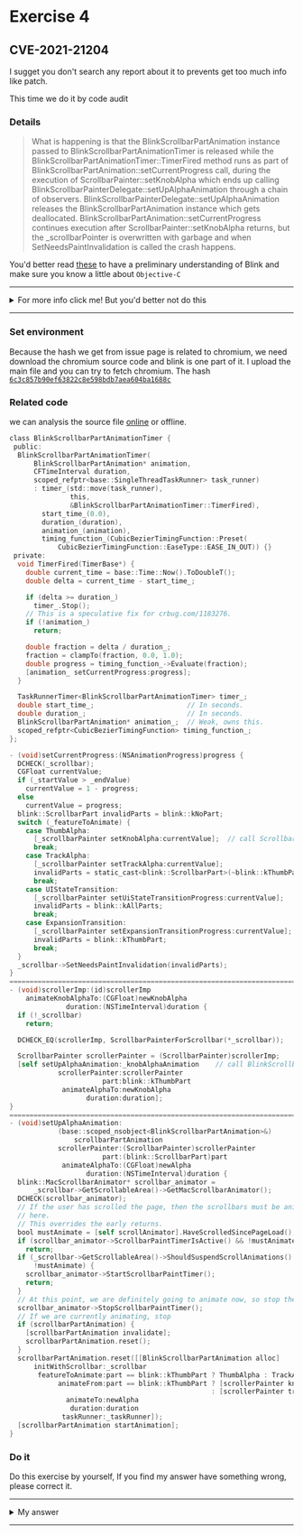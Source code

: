 # Exercise 4

## CVE-2021-21204
I sugget you don't search any report about it to prevents get too much info like patch.

This time we do it by code audit

### Details

> What is happening is that the BlinkScrollbarPartAnimation instance
  passed to BlinkScrollbarPartAnimationTimer is released while
  the BlinkScrollbarPartAnimationTimer::TimerFired method runs as
  part of BlinkScrollbarPartAnimation::setCurrentProgress call,
  during the execution of ScrollbarPainter::setKnobAlpha which ends
  up calling BlinkScrollbarPainterDelegate::setUpAlphaAnimation
  through a chain of observers.
  BlinkScrollbarPainterDelegate::setUpAlphaAnimation releases the
  BlinkScrollbarPartAnimation instance which gets deallocated.
  BlinkScrollbarPartAnimation::setCurrentProgress continues execution
  after ScrollbarPainter::setKnobAlpha returns, but the _scrollbarPointer
  is overwritten with garbage and when SetNeedsPaintInvalidation
  is called the crash happens.

You'd better read [these](https://www.chromium.org/blink) to have a preliminary understanding of Blink and make sure you know a little about `Objective-C`

---------

<details>
  <summary>For more info click me! But you'd better not do this</summary>

  https://bugs.chromium.org/p/chromium/issues/detail?id=1189926

</details>

--------

### Set environment

Because the hash we get from issue page is related to chromium, we need download the chromium source code and blink is one part of it. I upload the main file and you can try to fetch chromium.
The hash [`6c3c857b90ef63822c8e598bdb7aea604ba1688c`](https://github.com/chromium/chromium/tree/6c3c857b90ef63822c8e598bdb7aea604ba1688c/third_party/blink)

### Related code
we can analysis the source file [online](https://chromium.googlesource.com/chromium/src/+/6c3c857b90ef63822c8e598bdb7aea604ba1688c/third_party/blink/renderer/core/scroll/mac_scrollbar_animator_impl.mm#414) or offline.

```objective-c
class BlinkScrollbarPartAnimationTimer {
 public:
  BlinkScrollbarPartAnimationTimer(
      BlinkScrollbarPartAnimation* animation,
      CFTimeInterval duration,
      scoped_refptr<base::SingleThreadTaskRunner> task_runner)
      : timer_(std::move(task_runner),
               this,
               &BlinkScrollbarPartAnimationTimer::TimerFired),
        start_time_(0.0),
        duration_(duration),
        animation_(animation),
        timing_function_(CubicBezierTimingFunction::Preset(
            CubicBezierTimingFunction::EaseType::EASE_IN_OUT)) {}
 private:
  void TimerFired(TimerBase*) {
    double current_time = base::Time::Now().ToDoubleT();
    double delta = current_time - start_time_;

    if (delta >= duration_)
      timer_.Stop();
    // This is a speculative fix for crbug.com/1183276.
    if (!animation_)
      return;

    double fraction = delta / duration_;
    fraction = clampTo(fraction, 0.0, 1.0);
    double progress = timing_function_->Evaluate(fraction);
    [animation_ setCurrentProgress:progress];
  }

  TaskRunnerTimer<BlinkScrollbarPartAnimationTimer> timer_;
  double start_time_;                       // In seconds.
  double duration_;                         // In seconds.
  BlinkScrollbarPartAnimation* animation_;  // Weak, owns this.
  scoped_refptr<CubicBezierTimingFunction> timing_function_;
};
```

```objective-c
- (void)setCurrentProgress:(NSAnimationProgress)progress {
  DCHECK(_scrollbar);
  CGFloat currentValue;
  if (_startValue > _endValue)
    currentValue = 1 - progress;
  else
    currentValue = progress;
  blink::ScrollbarPart invalidParts = blink::kNoPart;
  switch (_featureToAnimate) {
    case ThumbAlpha:
      [_scrollbarPainter setKnobAlpha:currentValue];  // call ScrollbarPainter::setKnobAlpha
      break;
    case TrackAlpha:
      [_scrollbarPainter setTrackAlpha:currentValue];
      invalidParts = static_cast<blink::ScrollbarPart>(~blink::kThumbPart);
      break;
    case UIStateTransition:
      [_scrollbarPainter setUiStateTransitionProgress:currentValue];
      invalidParts = blink::kAllParts;
      break;
    case ExpansionTransition:
      [_scrollbarPainter setExpansionTransitionProgress:currentValue];
      invalidParts = blink::kThumbPart;
      break;
  }
  _scrollbar->SetNeedsPaintInvalidation(invalidParts);
}
============================================================================
- (void)scrollerImp:(id)scrollerImp
    animateKnobAlphaTo:(CGFloat)newKnobAlpha
              duration:(NSTimeInterval)duration {
  if (!_scrollbar)
    return;

  DCHECK_EQ(scrollerImp, ScrollbarPainterForScrollbar(*_scrollbar));

  ScrollbarPainter scrollerPainter = (ScrollbarPainter)scrollerImp;
  [self setUpAlphaAnimation:_knobAlphaAnimation    // call BlinkScrollbarPainterDelegate::setUpAlphaAnimation
            scrollerPainter:scrollerPainter
                       part:blink::kThumbPart
             animateAlphaTo:newKnobAlpha
                   duration:duration];
}
============================================================================
- (void)setUpAlphaAnimation:
            (base::scoped_nsobject<BlinkScrollbarPartAnimation>&)
                scrollbarPartAnimation
            scrollerPainter:(ScrollbarPainter)scrollerPainter
                       part:(blink::ScrollbarPart)part
             animateAlphaTo:(CGFloat)newAlpha
                   duration:(NSTimeInterval)duration {
  blink::MacScrollbarAnimator* scrollbar_animator =
      _scrollbar->GetScrollableArea()->GetMacScrollbarAnimator();
  DCHECK(scrollbar_animator);
  // If the user has scrolled the page, then the scrollbars must be animated
  // here.
  // This overrides the early returns.
  bool mustAnimate = [self scrollAnimator].HaveScrolledSincePageLoad();
  if (scrollbar_animator->ScrollbarPaintTimerIsActive() && !mustAnimate)
    return;
  if (_scrollbar->GetScrollableArea()->ShouldSuspendScrollAnimations() &&
      !mustAnimate) {
    scrollbar_animator->StartScrollbarPaintTimer();
    return;
  }
  // At this point, we are definitely going to animate now, so stop the timer.
  scrollbar_animator->StopScrollbarPaintTimer();
  // If we are currently animating, stop
  if (scrollbarPartAnimation) {
    [scrollbarPartAnimation invalidate];
    scrollbarPartAnimation.reset();
  }
  scrollbarPartAnimation.reset([[BlinkScrollbarPartAnimation alloc]
      initWithScrollbar:_scrollbar
       featureToAnimate:part == blink::kThumbPart ? ThumbAlpha : TrackAlpha
            animateFrom:part == blink::kThumbPart ? [scrollerPainter knobAlpha]
                                                  : [scrollerPainter trackAlpha]
              animateTo:newAlpha
               duration:duration
             taskRunner:_taskRunner]);
  [scrollbarPartAnimation startAnimation];
}
```





### Do it
Do this exercise by yourself, If you find my answer have something wrong, please correct it.


---------

<details>
  <summary>My answer</summary>

  We can start from `TimerFired` func
  ```objective-c
  class BlinkScrollbarPartAnimationTimer [ ... ]
  void TimerFired(TimerBase*) {
    double current_time = base::Time::Now().ToDoubleT();
    double delta = current_time - start_time_;

    if (delta >= duration_)
      timer_.Stop();
    // This is a speculative fix for crbug.com/1183276.
    if (!animation_)
      return;

    double fraction = delta / duration_;
    fraction = clampTo(fraction, 0.0, 1.0);
    double progress = timing_function_->Evaluate(fraction);
    [animation_ setCurrentProgress:progress];  [1] call setCurrentProgress. Notice `animation_`
  }

  private:
    BlinkScrollbarPartAnimation* animation_;  [2] weak, own this
  ```
  [2] `BlinkScrollbarPartAnimationTimer` own the instance of `BlinkScrollbarPartAnimation` which assignmented by constructor. This make a chance to trigger uaf.

  ```objective-c
  - (void)setCurrentProgress:(NSAnimationProgress)progress {
    DCHECK(_scrollbar);
    CGFloat currentValue;
    blink::ScrollbarPart invalidParts = blink::kNoPart;
    switch (_featureToAnimate) {
      case ThumbAlpha:
        [_scrollbarPainter setKnobAlpha:currentValue];  [3] call ScrollbarPainter::setKnobAlpha
        break;
      case TrackAlpha:
        [_scrollbarPainter setTrackAlpha:currentValue];
        invalidParts = static_cast<blink::ScrollbarPart>(~blink::kThumbPart);
        break;
    }
    _scrollbar->SetNeedsPaintInvalidation(invalidParts);
  }
  ```
  `setCurrentProgress` can call `setKnobAlpha`
  ```objective-c
  - (void)scrollerImp:(id)scrollerImp
      animateKnobAlphaTo:(CGFloat)newKnobAlpha
                duration:(NSTimeInterval)duration {
    if (!_scrollbar)
      return;

    DCHECK_EQ(scrollerImp, ScrollbarPainterForScrollbar(*_scrollbar));

    ScrollbarPainter scrollerPainter = (ScrollbarPainter)scrollerImp;
    [self setUpAlphaAnimation:_knobAlphaAnimation    [4] call BlinkScrollbarPainterDelegate::setUpAlphaAnimation
              scrollerPainter:scrollerPainter
                        part:blink::kThumbPart
              animateAlphaTo:newKnobAlpha
                    duration:duration];
  }
  ```
  ```objective-c
  - (void)setUpAlphaAnimation:
              (base::scoped_nsobject<BlinkScrollbarPartAnimation>&)
                  scrollbarPartAnimation
              scrollerPainter:(ScrollbarPainter)scrollerPainter
                        part:(blink::ScrollbarPart)part
              animateAlphaTo:(CGFloat)newAlpha
                    duration:(NSTimeInterval)duration {
    blink::MacScrollbarAnimator* scrollbar_animator =
        _scrollbar->GetScrollableArea()->GetMacScrollbarAnimator();
    DCHECK(scrollbar_animator);

    // If we are currently animating, stop
    if (scrollbarPartAnimation) {                                       [5]
      [scrollbarPartAnimation invalidate];
      scrollbarPartAnimation.reset();
    }
    scrollbarPartAnimation.reset([[BlinkScrollbarPartAnimation alloc]   [6]
        initWithScrollbar:_scrollbar
        featureToAnimate:part == blink::kThumbPart ? ThumbAlpha : TrackAlpha
              animateFrom:part == blink::kThumbPart ? [scrollerPainter knobAlpha]
                                                    : [scrollerPainter trackAlpha]
                animateTo:newAlpha
                duration:duration
              taskRunner:_taskRunner]);
    [scrollbarPartAnimation startAnimation];
  }
  ```
  The `(base::scoped_nsobject<BlinkScrollbarPartAnimation>&) scrollbarPartAnimation` can be release by `reset()`

  - About `scoped_nsobject`:
    >`scoped_nsobject<>` is patterned after std::unique_ptr<>, but maintains
    ownership of an NSObject subclass object.  Style deviations here are solely
    for compatibility with std::unique_ptr<>'s interface, with which everyone is
    already familiar.

    >scoped_nsobject<> takes ownership of an object (in the constructor or in
    reset()) by taking over the caller's existing ownership claim.  The caller
    must own the object it gives to scoped_nsobject<>, and relinquishes an
    ownership claim to that object.  **scoped_nsobject<> does not call -retain,
    callers have to call this manually if appropriate.**
  - About `void base::scoped_nsprotocol< NST >::reset( NST object = nil )`:
    ```objective-c                            {
      // We intentionally do not check that object != object_ as the caller must
      // either already have an ownership claim over whatever it passes to this
      // method, or call it with the |RETAIN| policy which will have ensured that
      // the object is retained once more when reaching this point.
      [object_ release];
      object_ = object;
      }
    ```


</details>

--------

